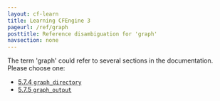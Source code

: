```yaml
---
layout: cf-learn
title: Learning CFEngine 3
pageurl: /ref/graph
posttitle: Reference disambiguation for 'graph'
navsection: none
---
```


The term 'graph' could refer to several sections in the documentation. Please choose one:

- [5.7.4 <code>graph_directory</code>](https://cfengine.com/manuals/cf3-reference.html#graph_directory-in-knowledge)
- [5.7.5 <code>graph_output</code>](https://cfengine.com/manuals/cf3-reference.html#graph_output-in-knowledge)
